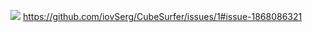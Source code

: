 ![](https://github.com/greSvoI/CubeSurfer/blob/main/ScreenShot/CubeSurfer%20(1).jpg)
https://github.com/iovSerg/CubeSurfer/issues/1#issue-1868086321
